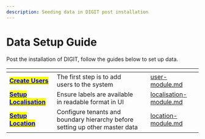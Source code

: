 ```yaml
---
description: Seeding data in DIGIT post installation
---
```


# Data Setup Guide

Post the installation of DIGIT, follow the guides below to set up data.

<table data-view="cards"><thead><tr><th></th><th></th><th></th><th data-hidden data-card-target data-type="content-ref"></th></tr></thead><tbody><tr><td><a href="https://core.digit.org/guides/data-setup-guide/user-module"><mark style="color:blue;"><strong>Create Users</strong></mark></a></td><td>The first step is to add users to the system</td><td></td><td><a href="user-module.md">user-module.md</a></td></tr><tr><td><a href="https://core.digit.org/guides/data-setup-guide/localisation-module"><mark style="color:blue;"><strong>Setup Localisation</strong></mark></a></td><td>Ensure labels are available in readable format in UI</td><td></td><td><a href="localisation-module.md">localisation-module.md</a></td></tr><tr><td><a href="https://core.digit.org/guides/data-setup-guide/location-module"><mark style="color:blue;"><strong>Setup Location</strong></mark> </a></td><td>Configure tenants and boundary hierarchy before setting up other master data</td><td></td><td><a href="location-module.md">location-module.md</a></td></tr></tbody></table>

&#x20;

